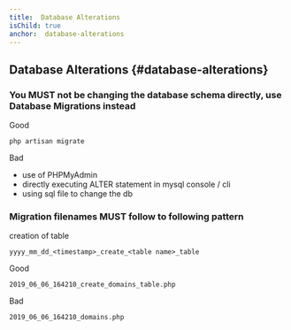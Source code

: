 ```yaml
---
title:  Database Alterations
isChild: true
anchor:  database-alterations
---
```


##  Database Alterations {#database-alterations}


### You MUST not be changing the database schema directly, use Database Migrations instead

Good
```
php artisan migrate
```

Bad

- use of PHPMyAdmin
- directly executing ALTER statement in mysql console / cli
- using sql file to change the db


### Migration filenames MUST follow to following pattern

creation of table
```
yyyy_mm_dd_<timestamp>_create_<table name>_table
```
Good

```
2019_06_06_164210_create_domains_table.php
```

Bad
```
2019_06_06_164210_domains.php
```